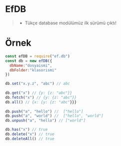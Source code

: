 # EfDB 

> - Tükçe database modülümüz ilk sürümü çıktı!

# Örnek 

```js
const efDB = require("ef.db")
const db = new efDB({
  dbName:"dosyaismi",
  dbFolder:"klasorismi"
})

db.set("x.y.z", "abc") // abc
 
db.get("x") // {y: {z: "abc"}}
db.fetch("x") // {y: {z: "abc"}}
db.all() // {x: {y: {z: "abc"}}}
 
db.push("a", "hello") //  ["hello"]
db.push("a", "world") //  ["hello", "world"]
db.unpush("a", "hello") // ["world"]

db.has("x") // true
db.delete("x") // true
db.deleteAll() // true
```